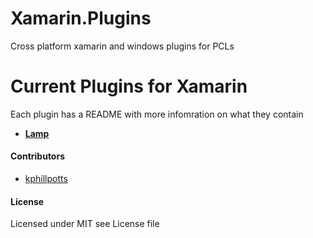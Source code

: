 Xamarin.Plugins
===============

Cross platform xamarin and windows plugins for PCLs

# Current Plugins for Xamarin
Each plugin has a README with more infomration on what they contain
* **[Lamp](https://github.com/kphillpotts/Xamarin.Plugins/tree/master/Lamp)**


#### Contributors
* [kphillpotts](https://github.com/kphillpotts)

#### License
Licensed under MIT see License file
